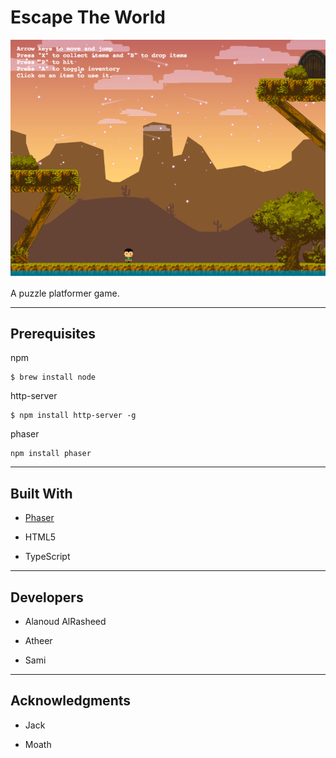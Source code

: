 # Escape The World
 
![alt text](assets/screenshot.png "Escape Game Image")


A puzzle platformer game.

---
## Prerequisites

npm 
```
$ brew install node
```

http-server

```
$ npm install http-server -g
```

phaser
```
npm install phaser
```
---

## Built With

- [Phaser](https://phaser.io/)

- HTML5

- TypeScript
---
## Developers
- Alanoud AlRasheed

- Atheer

- Sami
---
## Acknowledgments
- Jack

- Moath
